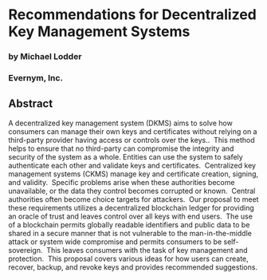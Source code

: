 # Recommendations for Decentralized Key Management Systems

### by Michael Lodder
### Evernym, Inc.

## Abstract

A decentralized key management system (DKMS) aims to solve how consumers can manage their own keys and certificates without relying on a third-party provider having access or controls over the keys..  This method helps to ensure that no third-party can compromise the integrity and security of the system as a whole. Entities can use the system to safely authenticate each other and validate keys and certificates.  Centralized key management systems (CKMS) manage key and certificate creation, signing, and validity.  Specific problems arise when these authorities become unavailable, or the data they control becomes corrupted or known.  Central authorities often become choice targets for attackers.  Our proposal to meet these requirements utilizes a decentralized blockchain ledger for providing an oracle of trust and leaves control over all keys with end users.  The use of a blockchain permits globally readable identifiers and public data to be shared in a secure manner that is not vulnerable to the man-in-the-middle attack or system wide compromise and permits consumers to be self-sovereign.  This leaves consumers with the task of key management and protection.  This proposal covers various ideas for how users can create, recover, backup, and revoke keys and provides recommended suggestions.
